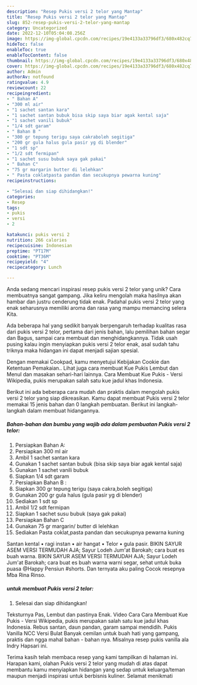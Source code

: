 ```yaml
---
description: "Resep Pukis versi 2 telor yang Mantap"
title: "Resep Pukis versi 2 telor yang Mantap"
slug: 852-resep-pukis-versi-2-telor-yang-mantap
category: Uncategorized
date: 2022-12-10T05:04:08.256Z
image: https://img-global.cpcdn.com/recipes/19e4133a33796df3/680x482cq70/pukis-versi-2-telor-foto-resep-utama.jpg
hideToc: false
enableToc: true
enableTocContent: false
thumbnail: https://img-global.cpcdn.com/recipes/19e4133a33796df3/680x482cq70/pukis-versi-2-telor-foto-resep-utama.jpg
cover: https://img-global.cpcdn.com/recipes/19e4133a33796df3/680x482cq70/pukis-versi-2-telor-foto-resep-utama.jpg
author: Admin
authorAv: notfound
ratingvalue: 4.9
reviewcount: 22
recipeingredient:
- " Bahan A"
- "300 ml air"
- "1 sachet santan kara"
- "1 sachet santan bubuk bisa skip saya biar agak kental saja"
- "1 sachet vanili bubuk"
- "1/4 sdt garam"
- " Bahan B "
- "300 gr tepung terigu saya cakraboleh segitiga"
- "200 gr gula halus gula pasir yg di blender"
- "1 sdt sp"
- "1/2 sdt fermipan"
- "1 sachet susu bubuk saya gak pakai"
- " Bahan C"
- "75 gr margarin butter di lelehkan"
- " Pasta coklatpasta pandan dan secukupnya pewarna kuning"
recipeinstructions:

- "Selesai dan siap dihidangkan!"
categories:
- Resep
tags:
- pukis
- versi
- 2

katakunci: pukis versi 2 
nutrition: 266 calories
recipecuisine: Indonesian
preptime: "PT17M"
cooktime: "PT36M"
recipeyield: "4"
recipecategory: Lunch

---
```





Anda sedang mencari inspirasi resep pukis versi 2 telor yang unik? Cara membuatnya sangat gampang. Jika keliru mengolah maka hasilnya akan hambar dan justru cenderung tidak enak. Padahal pukis versi 2 telor yang enak seharusnya memiliki aroma dan rasa yang mampu memancing selera Kita.





Ada beberapa hal yang sedikit banyak berpengaruh terhadap kualitas rasa dari pukis versi 2 telor, pertama dari jenis bahan, lalu pemilihan bahan segar dan Bagus, sampai cara membuat dan menghidangkannya. Tidak usah pusing kalau ingin menyiapkan pukis versi 2 telor enak,      asal sudah tahu triknya maka hidangan ini dapat menjadi sajian spesial.














Dengan memakai Cookpad, kamu menyetujui Kebijakan Cookie dan Ketentuan Pemakaian.. Lihat juga cara membuat Kue Pukis Lembut dan Menul dan masakan sehari-hari lainnya. Cara Membuat Kue Pukis - Versi Wikipedia, pukis merupakan salah satu kue jadul khas Indonesia.






Berikut ini ada beberapa cara mudah dan praktis dalam mengolah pukis versi 2 telor yang siap dikreasikan. Kamu dapat membuat Pukis versi 2 telor memakai 15 jenis bahan dan 0 langkah pembuatan. Berikut ini langkah-langkah dalam membuat hidangannya.

<!--inarticleads1-->

##### Bahan-bahan dan bumbu yang wajib ada dalam pembuatan Pukis versi 2 telor:

1. Persiapkan  Bahan A:
1. Persiapkan 300 ml air
1. Ambil 1 sachet santan kara
1. Gunakan 1 sachet santan bubuk (bisa skip saya biar agak kental saja)
1. Gunakan 1 sachet vanili bubuk
1. Siapkan 1/4 sdt garam
1. Persiapkan  Bahan B :
1. Siapkan 300 gr tepung terigu (saya cakra,boleh segitiga)
1. Gunakan 200 gr gula halus (gula pasir yg di blender)
1. Sediakan 1 sdt sp
1. Ambil 1/2 sdt fermipan
1. Siapkan 1 sachet susu bubuk (saya gak pakai)
1. Persiapkan  Bahan C
1. Gunakan 75 gr margarin/ butter di lelehkan
1. Sediakan  Pasta coklat,pasta pandan dan secukupnya pewarna kuning


Santan kental • ragi instan • air hangat • Telor • gula pasir. BIKIN SAYUR ASEM VERSI TERMUDAH AJA; Sayur Lodeh Jum&#39;at Barokah; cara buat es buah warna. BIKIN SAYUR ASEM VERSI TERMUDAH AJA; Sayur Lodeh Jum&#39;at Barokah; cara buat es buah warna warni segar, sehat untuk buka puasa @Happy Pensiun #shorts. Dan ternyata aku paling Cocok resepnya Mba Rina Rinso. 

<!--inarticleads2-->

#####  untuk membuat Pukis versi 2 telor:


1. Selesai dan siap dihidangkan!

Teksturnya Pas, Lembut dan pastinya Enak. Video Cara Cara Membuat Kue Pukis - Versi Wikipedia, pukis merupakan salah satu kue jadul khas Indonesia. Rebus santan, daun pandan, garam sampai mendidih. Pukis Vanilla NCC Versi Bulat Banyak cemilan untuk buah hati yang gampang, praktis dan ngga mahal bahan - bahan nya. Misalnya resep pukis vanilla ala Indry Hapsari ini. 

Terima kasih telah membaca resep yang kami tampilkan di halaman ini. Harapan kami, olahan Pukis versi 2 telor yang mudah di atas dapat membantu kamu menyiapkan hidangan yang sedap untuk keluarga/teman maupun menjadi inspirasi untuk berbisnis kuliner. Selamat menikmati
